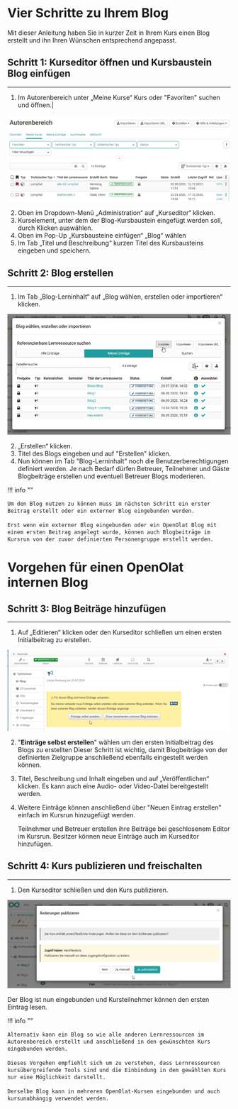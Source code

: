 # Vier Schritte zu Ihrem Blog

Mit dieser Anleitung haben Sie in kurzer Zeit in Ihrem Kurs einen Blog
erstellt und ihn Ihren Wünschen entsprechend angepasst.

  

## Schritt 1: Kurseditor öffnen und Kursbaustein Blog einfügen  
---  
1. Im Autorenbereich unter „Meine Kurse“ Kurs oder "Favoriten" suchen und
öffnen.|

![autorenbereich.png](assets/Autorenbereich3.png)  
  
  
2. Oben im Dropdown-Menü „Administration“ auf „Kurseditor“ klicken.  
3. Kurselement, unter dem der Blog-Kursbaustein eingefügt werden soll, durch
Klicken auswählen.  
4. Oben im Pop-Up „Kursbausteine einfügen“ „Blog“ wählen  
5. Im Tab „Titel und Beschreibung“ kurzen Titel des Kursbausteins eingeben und
speichern.  
  
## Schritt 2: Blog erstellen  
---  
1. Im Tab „Blog-Lerninhalt“ auf „Blog wählen, erstellen oder importieren“
klicken.

![blog_erstellen.png](assets/Blog_erstellen1.png)  
  
2. „Erstellen“ klicken.  
3. Titel des Blogs eingeben und auf "Erstellen" klicken.  
4. Nun können im Tab "Blog-Lerninhalt" noch die Benutzerberechtigungen
definiert werden. Je nach Bedarf dürfen Betreuer, Teilnehmer und Gäste
Blogbeiträge erstellen und eventuell Betreuer Blogs moderieren.  
  
!!! info ""

    Um den Blog nutzen zu können muss im nächsten Schritt ein erster Beitrag erstellt oder ein externer Blog eingebunden werden.

    Erst wenn ein externer Blog eingebunden oder ein OpenOlat Blog mit einem ersten Beitrag angelegt wurde, können auch Blogbeiträge im Kursrun von der zuvor definierten Personengruppe erstellt werden.

# Vorgehen für einen OpenOlat internen Blog

## Schritt 3: Blog Beiträge hinzufügen  
---  
1. Auf „Editieren“ klicken oder den Kurseditor schließen um einen ersten
Initialbeitrag zu erstellen.

![blog_einbinden.png](assets/13_blog_einbinden.png)  
  
2. "**Einträge selbst erstellen**" wählen um den ersten Initialbeitrag des
Blogs zu erstellten  Dieser Schritt ist wichtig, damit Blogbeiträge von der
definierten Zielgruppe anschließend ebenfalls eingestellt werden können.  
3. Titel, Beschreibung und Inhalt eingeben und auf „Veröffentlichen“ klicken.
Es kann auch eine Audio- oder Video-Datei bereitgestellt werden.  
4. Weitere Einträge können anschließend über "Neuen Eintrag erstellen" einfach im
Kursrun hinzugefügt werden.  
  
    Teilnehmer und Betreuer erstellen ihre Beiträge bei geschlosenem Editor im Kursrun. Besitzer können neue Einträge auch im Kurseditor hinzufügen.

## Schritt 4: Kurs publizieren und freischalten  
---  
  
1. Den Kurseditor schließen und den Kurs publizieren.

![blog_publizieren.png](assets/publizieren_blog.png)  
  
Der Blog ist nun eingebunden und Kursteilnehmer können den ersten Eintrag
lesen.

!!! info ""

    Alternativ kann ein Blog so wie alle anderen Lernressourcen im Autorenbereich erstellt und anschließend in den gewünschten Kurs eingebunden werden. 
    
    Dieses Vorgehen empfiehlt sich um zu verstehen, dass Lernressourcen kursübergreifende Tools sind und die Einbindung in dem gewählten Kurs nur eine Möglichkeit darstellt. 
    
    Derselbe Blog kann in mehreren OpenOlat-Kursen eingebunden und auch kursunabhängig verwendet werden.

  

  

  

